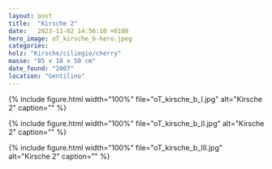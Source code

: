 ```yaml
---
layout: post
title:  "Kirsche 2"
date:   2023-11-02 14:56:10 +0100
hero_image: oT_kirsche_b-hero.jpeg
categories: 
holz: "Kirsche/ciliegio/cherry"
masse: "85 x 18 x 50 cm"
date_found: "2007"
location: "Gentilino"
---
```

{% include figure.html width="100%" file="oT_kirsche_b_I.jpg" alt="Kirsche 2" caption="" %}

{% include figure.html width="100%" file="oT_kirsche_b_II.jpg" alt="Kirsche 2" caption="" %}

{% include figure.html width="100%" file="oT_kirsche_b_III.jpg" alt="Kirsche 2" caption="" %}